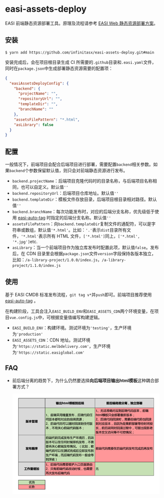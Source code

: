 # easi-assets-deploy

EASI 前端静态资源部署工具。原理及流程请参考 [EASI Web 静态资源部署方案](https://www.notion.so/Web-e87a55d8236749208ff9d5a75e17ed76)。

## 安装

```shell
$ yarn add https://github.com/infinitasx/easi-assets-deploy.git#main
```

安装完成后，会在项目根目录生成 CI 所需要的`.github`目录和`.easi.yaml`文件，同时在`package.json`中生成部署静态资源需要的配置项：

```json
{
  "easiAssetsDeployConfig": {
    "backend": {
      "projectName": "",
      "repositoryUrl": "",
      "templateDir": "",
      "branchName": ""
    },
    "assetsFilePattern": "*.html",
    "asLibrary": false
  }
}
```

## 配置

一般情况下，前端项目会配合后端项目进行部署，需要配置`backend`相关参数。如果`backend`个参数保留默认值，则只会对前端静态资源进行发布。

- `backend.projectName`：后端项目克隆代码时的目录名称，与后端项目名称相同，也可以自定义。默认值`''`
- `backend.repositoryUrl`：后端项目仓库地址。默认值`''`
- `backend.templateDir`：模板文件存放目录，后端项目根目录相对路径。默认值`''`
- `backend.branchName`：每次功能发布时，对应的后端分支名称，优先级低于使用 [easi-auto-tag](https://github.com/infinitasx/easi-auto-tag) 时指定的后端分支名称。默认值`''`
- `assetsFilePattern`：向`backend.templateDir`复制文件的通配符，可以是字符串或数组，默认值`'*.html'`。比如：`'.'`表示`dist`目录所有文件，`'*.html'`表示所有 HTML 文件，`['*.html']`同上，`['*.html', '*.jpg']`etc.
- `asLibrary`：当一个前端项目作为独立库发布时配置此项，默认值`false`。发布后，在 CDN 目录里会根据`package.json`文件`version`字段保持各版本独立，比如：`/a-library-project/1.0.0/index.js`，`/a-library-project/1.1.0/index.js`

## 使用

基于 EASI CMDB 标准发布流程，`git tag v*`并`push`即可。前端项目推荐使用 [easi-auto-tag](https://github.com/infinitasx/easi-auto-tag) 。

在构建阶段，工具会注入`EASI_BUILD_ENV`和`EASI_ASSETS_CDN`两个环境变量，在项目`vue.config.js`中，可根据变量值编写构建逻辑。

- `EASI_BUILD_ENV`：构建环境。测试环境为`'testing'`，生产环境为`'production'`
- `EASI_ASSETS_CDN`：CDN 地址。测试环境为`'https://static.melbdelivery.com'`，生产环境为`'https://static.easiglobal.com'`

## FAQ

- 前后端分离的趋势下，为什么仍然要选择**向后端项目输出html模板**这种耦合部署方式？

  ![部署方案对比](assets/faq00.png)
